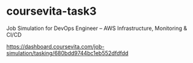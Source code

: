 # coursevita-task3

Job Simulation for DevOps Engineer – AWS Infrastructure, Monitoring & CI/CD

https://dashboard.coursevita.com/job-simulation/tasking/680bdd9744bc1eb552dfdfdd

